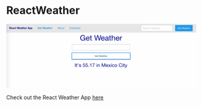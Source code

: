 # ReactWeather


<img src="https://github.com/TheManuGarcia/ReactWeather/blob/master/reactweatherscreenshot.png"/>

Check out the React Weather App <a href="http://whispering-brushlands-67447.herokuapp.com/">here</a>
